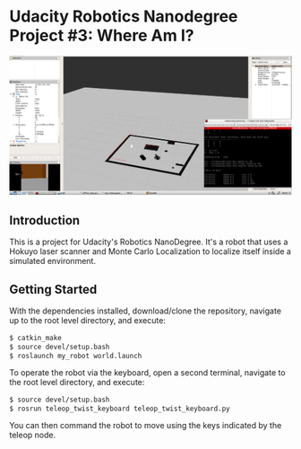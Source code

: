 # Udacity Robotics Nanodegree Project #3: Where Am I?

![Screenshot](image.png)

## Introduction
This is a project for Udacity's Robotics NanoDegree. It's a robot that uses a Hokuyo laser scanner and Monte Carlo Localization to localize itself inside a simulated environment.

## Getting Started

With the dependencies installed, download/clone the repository, navigate up to the root level directory, and execute:
```
$ catkin_make
$ source devel/setup.bash
$ roslaunch my_robot world.launch
```

To operate the robot via the keyboard, open a second terminal, navigate to the root level directory, and execute:
```
$ source devel/setup.bash
$ rosrun teleop_twist_keyboard teleop_twist_keyboard.py
```

You can then command the robot to move using the keys indicated by the teleop node.
